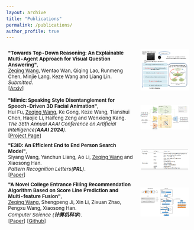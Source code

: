 ```yaml
---
layout: archive
title: "Publications"
permalink: /publications/
author_profile: true
---
```


<!-- {% if author.googlescholar %}
  You can also find my articles on <u><a href="{{author.googlescholar}}">my Google Scholar profile</a>.</u>
{% endif %}

{% include base_path %}

{% for post in site.publications reversed %}
  {% include archive-single.html %}
{% endfor %} -->

<table style="width:100%;border:None;border-spacing:0px;border-collapse:separate;margin-right:0;margin-left:0;font-size:0.95em;">

  <tr>
    <td style="padding:5px;width:70%;vertical-align:middle;border-right:none;border-bottom:none;">
      <b>"Towards Top-Down Reasoning: An Explainable Multi-Agent Approach for Visual Question Answering"</b>, 
      <br>
      <u>Zeqing Wang</u>, Wentao Wan, Qiqing Lao, Runmeng Chen, Minjie Lang, Keze Wang and Liang Lin.
      <br>
      <i>Submitted</i>. 
      <br>
      [<a href="https://arxiv.org/pdf/2311.17331">Arxiv</a>]
    </td>
    <td style="padding:10px;width:30%;vertical-align:middle;border-right:none;border-bottom:none;">
      <a href="/images/top_down_reasoning.png">
      <img src='/images/top_down_reasoning.png' width="300">
      </a>
    </td>
  </tr>

  <tr>
    <td style="padding:5px;width:70%;vertical-align:middle;border-right:none;border-bottom:none;">
      <b>"Mimic: Speaking Style Disentanglement for Speech-Driven 3D Facial Animation"</b>, 
      <br>
      Hui Fu, <u>Zeqing Wang</u>, Ke Gong, Keze Wang, Tianshui Chen, Haojie Li, Haifeng Zeng and Wenxiong Kang.
      <br>
      <i>The 38th Annual AAAI Conference on Artificial Intelligence(<b>AAAI 2024</b>)</i>. 
      <br>
      [<a href="https://zeqing-wang.github.io/Mimic/">Project Page</a>]
    </td>
    <td style="padding:10px;width:30%;vertical-align:middle;border-right:none;border-bottom:none;">
      <a href="/images/mimic.png">
      <img src='/images/mimic.png' width="300">
      </a>
    </td>
  </tr>

  <tr>
    <td style="padding:5px;width:70%;vertical-align:middle;border-right:none;border-bottom:none;">
      <b>"E3ID: An Efficient End to End Person Search Model"</b>, 
      <br>
      Siyang Wang, Yanchun Liang, Ao Li, <u>Zeqing Wang</u> and Xiaosong Han. 
      <br>
      <i>Pattern Recognition Letters(<b>PRL</b>)</i>. 
      <br>
      [<a href="https://www.sciencedirect.com/science/article/pii/S0167865523003094">Paper</a>]
    </td>
    <td style="padding:10px;width:30%;vertical-align:middle;border-right:none;border-bottom:none;">
      <a href="/images/e3id.png">
      <img src='/images/e3id.png' width="300">
      </a>
    </td>
  </tr>

  <tr>
    <td style="padding:5px;width:70%;vertical-align:middle;border-right:none;border-bottom:none;">
      <b>"A Novel College Entrance Filling Recommendation Algorithm Based on Score Line Prediction and Multi-feature Fusion"</b>, 
      <br>
      <u>Zeqing Wang</u>, Shengpeng Ji, Xin Li, Zixuan Zhao, Pengxu Wang, Xiaosong Han.
      <br>
      <i>Computer Science (<b>计算机科学</b>)</i>. 
      <br>
      [<a href="https://www.jsjkx.com/CN/10.11896/jsjkx.211100266">Paper</a>] 
      [<a href="https://github.com/Zeqing-Wang/Reco-PMW">Github</a>]
    </td>
    <td style="padding:10px;width:30%;vertical-align:middle;border-right:none;border-bottom:none;">
      <a href="/images/gaokao.png">
      <img src='/images/gaokao.png' width="300">
      </a>
    </td>
  </tr>







</table>

